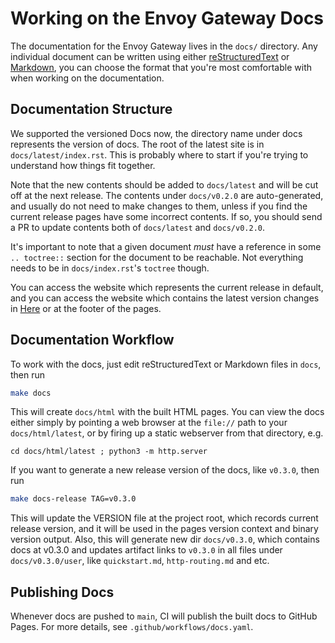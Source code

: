 # Working on the Envoy Gateway Docs

The documentation for the Envoy Gateway lives in the `docs/` directory. Any
individual document can be written using either [reStructuredText] or [Markdown],
you can choose the format that you're most comfortable with when working on the
documentation.

## Documentation Structure

We supported the versioned Docs now, the directory name under docs represents
the version of docs. The root of the latest site is in `docs/latest/index.rst`.
This is probably where to start if you're trying to understand how things fit together.

Note that the new contents should be added to `docs/latest` and will be cut off at
the next release. The contents under `docs/v0.2.0` are auto-generated,
and usually do not need to make changes to them, unless if you find the current release pages have
some incorrect contents. If so, you should send a PR to update contents both of `docs/latest`
and `docs/v0.2.0`.

It's important to note that a given document _must_ have a reference in some
`.. toctree::` section for the document to be reachable. Not everything needs
to be in `docs/index.rst`'s `toctree` though.

You can access the website which represents the current release in default,
and you can access the website which contains the latest version changes in
[Here][latest-website] or at the footer of the pages.

## Documentation Workflow

To work with the docs, just edit reStructuredText or Markdown files in `docs`,
then run

```bash
make docs
```

This will create `docs/html` with the built HTML pages. You can view the docs
either simply by pointing a web browser at the `file://` path to your
`docs/html/latest`, or by firing up a static webserver from that directory, e.g.

``` shell
cd docs/html/latest ; python3 -m http.server
```

If you want to generate a new release version of the docs, like `v0.3.0`, then run

```bash
make docs-release TAG=v0.3.0
```

This will update the VERSION file at the project root, which records current release version,
and it will be used in the pages version context and binary version output. Also, this will generate
new dir `docs/v0.3.0`, which contains docs at v0.3.0 and updates artifact links to `v0.3.0`
in all files under `docs/v0.3.0/user`, like `quickstart.md`, `http-routing.md` and etc.

## Publishing Docs

Whenever docs are pushed to `main`, CI will publish the built docs to GitHub
Pages. For more details, see `.github/workflows/docs.yaml`.

[reStructuredText]: https://docutils.sourceforge.io/docs/ref/rst/restructuredtext.html
[Markdown]: https://daringfireball.net/projects/markdown/syntax
[latest-website]: https://gateway.envoyproxy.io/latest
